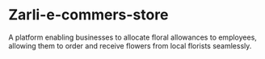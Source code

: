 # Zarli-e-commers-store
A platform enabling businesses to allocate floral allowances to employees, allowing them to order and receive flowers from local florists seamlessly.
